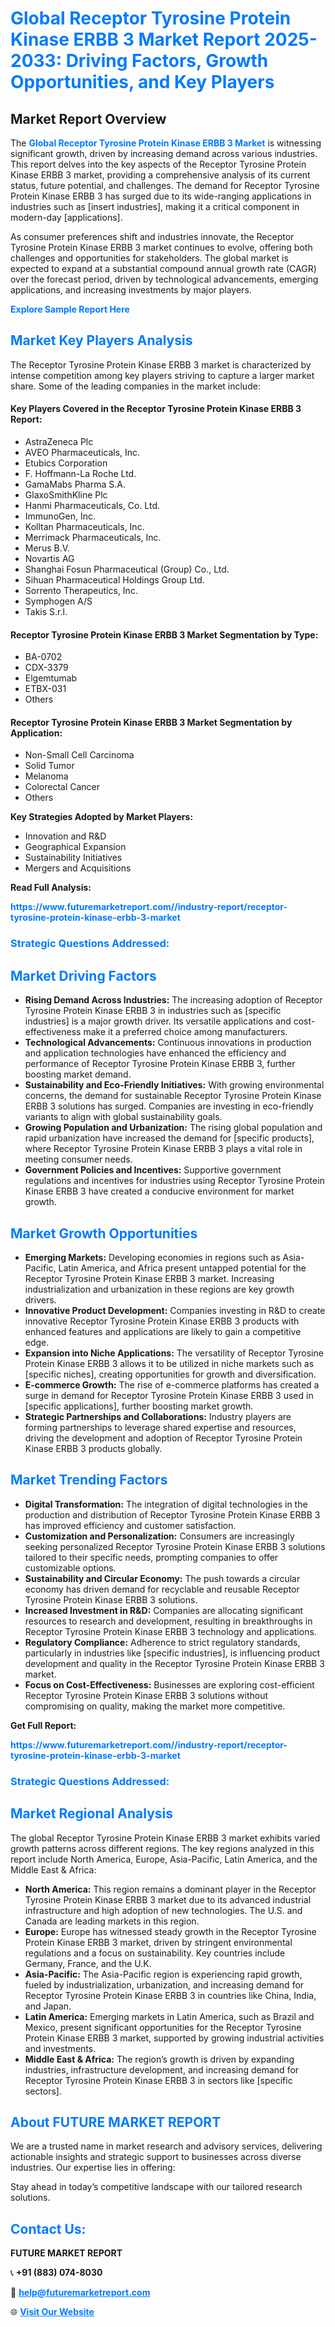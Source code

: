 <h1 style="color: #007BFF;">Global Receptor Tyrosine Protein Kinase ERBB 3 Market Report 2025-2033: Driving Factors, Growth Opportunities, and Key Players</h1>

<section id="overview">
<h2>Market Report Overview</h2>
<p>The <a href="https://www.futuremarketreport.com//industry-report/receptor-tyrosine-protein-kinase-erbb-3-market" style="color: #007BFF; text-decoration: none;"><strong>Global Receptor Tyrosine Protein Kinase ERBB 3 Market</strong></a> is witnessing significant growth, driven by increasing demand across various industries. This report delves into the key aspects of the Receptor Tyrosine Protein Kinase ERBB 3 market, providing a comprehensive analysis of its current status, future potential, and challenges. The demand for Receptor Tyrosine Protein Kinase ERBB 3 has surged due to its wide-ranging applications in industries such as [insert industries], making it a critical component in modern-day [applications].</p>
<p>As consumer preferences shift and industries innovate, the Receptor Tyrosine Protein Kinase ERBB 3 market continues to evolve, offering both challenges and opportunities for stakeholders. The global market is expected to expand at a substantial compound annual growth rate (CAGR) over the forecast period, driven by technological advancements, emerging applications, and increasing investments by major players.</p>
</section>

<section id="overview">
<p><a href="https://www.futuremarketreport.com//request-sample/reportId=86488" style="color: #007BFF; text-decoration: none;"><strong>Explore Sample Report Here</strong></a></p>
</section>

<section id="key-players">
<h2 style="color: #007BFF;">Market Key Players Analysis</h2>
<p>The Receptor Tyrosine Protein Kinase ERBB 3 market is characterized by intense competition among key players striving to capture a larger market share. Some of the leading companies in the market include:</p>
<h4>Key Players Covered in the Receptor Tyrosine Protein Kinase ERBB 3 Report:</h4>
<ul><li>AstraZeneca Plc</li><li>AVEO Pharmaceuticals, Inc.</li><li>Etubics Corporation</li><li>F. Hoffmann-La Roche Ltd.</li><li>GamaMabs Pharma S.A.</li><li>GlaxoSmithKline Plc</li><li>Hanmi Pharmaceuticals, Co. Ltd.</li><li>ImmunoGen, Inc.</li><li>Kolltan Pharmaceuticals, Inc.</li><li>Merrimack Pharmaceuticals, Inc.</li><li>Merus B.V.</li><li>Novartis AG</li><li>Shanghai Fosun Pharmaceutical (Group) Co., Ltd.</li><li>Sihuan Pharmaceutical Holdings Group Ltd.</li><li>Sorrento Therapeutics, Inc.</li><li>Symphogen A/S</li><li>Takis S.r.l.</li></ul>
<h4>Receptor Tyrosine Protein Kinase ERBB 3 Market Segmentation by Type:</h4>
<ul><li>BA-0702</li><li>CDX-3379</li><li>Elgemtumab</li><li>ETBX-031</li><li>Others</li></ul>

<h4>Receptor Tyrosine Protein Kinase ERBB 3 Market Segmentation by Application:</h4>
<ul><li>Non-Small Cell Carcinoma</li><li>Solid Tumor</li><li>Melanoma</li><li>Colorectal Cancer</li><li>Others</li></ul>
<p><strong>Key Strategies Adopted by Market Players:</strong></p>
<ul>
<li>Innovation and R&D</li>
<li>Geographical Expansion</li>
<li>Sustainability Initiatives</li>
<li>Mergers and Acquisitions</li>
</ul>
</section>

<section>
<p><strong>Read Full Analysis: </strong></p><a href="https://www.futuremarketreport.com//industry-report/receptor-tyrosine-protein-kinase-erbb-3-market" style="color: #007BFF; text-decoration: none;"><strong>https://www.futuremarketreport.com//industry-report/receptor-tyrosine-protein-kinase-erbb-3-market</strong></a>
<h3 style="color: #007BFF;">Strategic Questions Addressed:</h3>
</section>

<section id="driving-factors">
<h2 style="color: #007BFF;">Market Driving Factors</h2>
<ul>
<li><strong>Rising Demand Across Industries:</strong> The increasing adoption of Receptor Tyrosine Protein Kinase ERBB 3 in industries such as [specific industries] is a major growth driver. Its versatile applications and cost-effectiveness make it a preferred choice among manufacturers.</li>
<li><strong>Technological Advancements:</strong> Continuous innovations in production and application technologies have enhanced the efficiency and performance of Receptor Tyrosine Protein Kinase ERBB 3, further boosting market demand.</li>
<li><strong>Sustainability and Eco-Friendly Initiatives:</strong> With growing environmental concerns, the demand for sustainable Receptor Tyrosine Protein Kinase ERBB 3 solutions has surged. Companies are investing in eco-friendly variants to align with global sustainability goals.</li>
<li><strong>Growing Population and Urbanization:</strong> The rising global population and rapid urbanization have increased the demand for [specific products], where Receptor Tyrosine Protein Kinase ERBB 3 plays a vital role in meeting consumer needs.</li>
<li><strong>Government Policies and Incentives:</strong> Supportive government regulations and incentives for industries using Receptor Tyrosine Protein Kinase ERBB 3 have created a conducive environment for market growth.</li>
</ul>
</section>

<section id="growth-opportunities">
<h2 style="color: #007BFF;">Market Growth Opportunities</h2>
<ul>
<li><strong>Emerging Markets:</strong> Developing economies in regions such as Asia-Pacific, Latin America, and Africa present untapped potential for the Receptor Tyrosine Protein Kinase ERBB 3 market. Increasing industrialization and urbanization in these regions are key growth drivers.</li>
<li><strong>Innovative Product Development:</strong> Companies investing in R&D to create innovative Receptor Tyrosine Protein Kinase ERBB 3 products with enhanced features and applications are likely to gain a competitive edge.</li>
<li><strong>Expansion into Niche Applications:</strong> The versatility of Receptor Tyrosine Protein Kinase ERBB 3 allows it to be utilized in niche markets such as [specific niches], creating opportunities for growth and diversification.</li>
<li><strong>E-commerce Growth:</strong> The rise of e-commerce platforms has created a surge in demand for Receptor Tyrosine Protein Kinase ERBB 3 used in [specific applications], further boosting market growth.</li>
<li><strong>Strategic Partnerships and Collaborations:</strong> Industry players are forming partnerships to leverage shared expertise and resources, driving the development and adoption of Receptor Tyrosine Protein Kinase ERBB 3 products globally.</li>
</ul>
</section>

<section id="trending-factors">
<h2 style="color: #007BFF;">Market Trending Factors</h2>
<ul>
<li><strong>Digital Transformation:</strong> The integration of digital technologies in the production and distribution of Receptor Tyrosine Protein Kinase ERBB 3 has improved efficiency and customer satisfaction.</li>
<li><strong>Customization and Personalization:</strong> Consumers are increasingly seeking personalized Receptor Tyrosine Protein Kinase ERBB 3 solutions tailored to their specific needs, prompting companies to offer customizable options.</li>
<li><strong>Sustainability and Circular Economy:</strong> The push towards a circular economy has driven demand for recyclable and reusable Receptor Tyrosine Protein Kinase ERBB 3 solutions.</li>
<li><strong>Increased Investment in R&D:</strong> Companies are allocating significant resources to research and development, resulting in breakthroughs in Receptor Tyrosine Protein Kinase ERBB 3 technology and applications.</li>
<li><strong>Regulatory Compliance:</strong> Adherence to strict regulatory standards, particularly in industries like [specific industries], is influencing product development and quality in the Receptor Tyrosine Protein Kinase ERBB 3 market.</li>
<li><strong>Focus on Cost-Effectiveness:</strong> Businesses are exploring cost-efficient Receptor Tyrosine Protein Kinase ERBB 3 solutions without compromising on quality, making the market more competitive.</li>
</ul>
</section>

<section>
<p><strong>Get Full Report: </strong></p><a href="https://www.futuremarketreport.com//industry-report/receptor-tyrosine-protein-kinase-erbb-3-market" style="color: #007BFF; text-decoration: none;"><strong>https://www.futuremarketreport.com//industry-report/receptor-tyrosine-protein-kinase-erbb-3-market</strong></a>
<h3 style="color: #007BFF;">Strategic Questions Addressed:</h3>
</section>


<section id="regional-analysis">
<h2 style="color: #007BFF;">Market Regional Analysis</h2>
<p>The global Receptor Tyrosine Protein Kinase ERBB 3 market exhibits varied growth patterns across different regions. The key regions analyzed in this report include North America, Europe, Asia-Pacific, Latin America, and the Middle East & Africa:</p>
<ul>
<li><strong>North America:</strong> This region remains a dominant player in the Receptor Tyrosine Protein Kinase ERBB 3 market due to its advanced industrial infrastructure and high adoption of new technologies. The U.S. and Canada are leading markets in this region.</li>
<li><strong>Europe:</strong> Europe has witnessed steady growth in the Receptor Tyrosine Protein Kinase ERBB 3 market, driven by stringent environmental regulations and a focus on sustainability. Key countries include Germany, France, and the U.K.</li>
<li><strong>Asia-Pacific:</strong> The Asia-Pacific region is experiencing rapid growth, fueled by industrialization, urbanization, and increasing demand for Receptor Tyrosine Protein Kinase ERBB 3 in countries like China, India, and Japan.</li>
<li><strong>Latin America:</strong> Emerging markets in Latin America, such as Brazil and Mexico, present significant opportunities for the Receptor Tyrosine Protein Kinase ERBB 3 market, supported by growing industrial activities and investments.</li>
<li><strong>Middle East & Africa:</strong> The region’s growth is driven by expanding industries, infrastructure development, and increasing demand for Receptor Tyrosine Protein Kinase ERBB 3 in sectors like [specific sectors].</li>
</ul>
</section>

<footer>
<h2 style="color: #007BFF;">About FUTURE MARKET REPORT</h2>
<p>We are a trusted name in market research and advisory services, delivering actionable insights and strategic support to businesses across diverse industries. Our expertise lies in offering:</p>

<p>Stay ahead in today’s competitive landscape with our tailored research solutions.</p>

<h2 style="color: #007BFF;">Contact Us:</h2>
<p><strong>FUTURE MARKET REPORT</strong></p>
<p>📞 <strong>+91 (883) 074-8030</strong></p>
<p>📧 <strong><a href="mailto:help@futuremarketreport.com" style="color: #007BFF;">help@futuremarketreport.com</a></strong></p>
<p>🌐 <strong><a href="https://www.futuremarketreport.com/" style="color: #007BFF;">Visit Our Website</a></strong></p>
</footer>